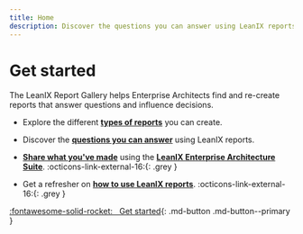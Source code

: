 ```yaml
---
title: Home
description: Discover the questions you can answer using LeanIX reports.
---
```


<!--
??? warning "Alpha"
    This is a work in progress and will probably have broken links, typos and random thoughts scattered across the site.
-->
 
# Get started 

The LeanIX Report Gallery helps Enterprise Architects find and re-create reports that answer questions and influence decisions.


- Explore the different **[types of reports](reports/)** you can create.

- Discover the **[questions you can answer](questions/)** using LeanIX reports.

- **[Share what you've made](about/)** using the **[LeanIX Enterprise Architecture Suite](https://www.leanix.net/en/solutions/enterprise-architecture-suite)**. :octicons-link-external-16:{: .grey } 

- Get a refresher on **[how to use LeanIX reports](https://docs.leanix.net/docs/insights-through-reports)**. :octicons-link-external-16:{: .grey } 

[:fontawesome-solid-rocket: &nbsp; Get started](reports.md){: .md-button .md-button--primary }
